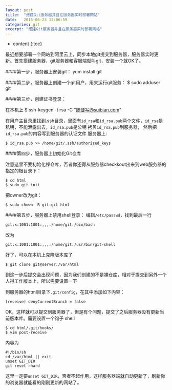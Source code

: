 ```yaml
---
layout: post
title:  "搭建Git服务器并且在服务器实时部署网站"
date:   2015-06-23 12:06:59
categories: git
excerpt: "搭建Git服务器并且在服务器实时部署网站"
---
```


* content
{:toc}

最近想要部署一个网站到阿里云上，同步本地git提交到服务器，服务器实时更新。首先搭建服务器，git服务器和客服端就叫git，安装一个就OK了。

####第一步，服务器上安装git：
yum install git

####第二步，服务器上创建一个git用户，用来运行git服务：
    $ sudo adduser git

####第三步，创建证书登录：

在本机上
    $ ssh-keygen -t rsa -C "随便写@suibian.com"

在用户主目录里找到.ssh目录，里面有`id_rsa`和`id_rsa.pub`两个文件，`id_rsa`是私钥，不能泄露出去，`id_rsa.pub`是公钥
拷贝`id_rsa.pub`到服务器， 然后把`id_rsa.pub`的内容写到服务器的认证文件
服务器上:
    
    $ id_rsa.pub >> /home/git/.ssh/authorized_keys

####第四步，服务器上初始化Git仓库

注意这里不要初始化裸仓库，否者你还得从服务器checkkout出来到web服务器的指定的根目录下：
    
    $ cd html 
    $ sudo git init

把owner改为git：

    $ sudo chown -R git:git html

####第五步，服务器上禁用shell登录：
编辑`/etc/passwd`，找到最后一行
    
    git:x:1001:1001:,,,:/home/git:/bin/bash

改为

    git:x:1001:1001:,,,:/home/git:/usr/bin/git-shell

好了，可以在本机上克隆版本库了

    $ git clone git@server:/var/html

到这一步后提交会出现问题，因为我们创建的不是裸仓库，相对于提交到另外一个人得工作版本上，所以需要设置一下

到服务器的html目录下`.git/config`，在其中添加如下内容：
    
    [receive] denyCurrentBranch = false

OK，这样就可以提交到服务器了，但是有个问题，提交了之后服务器没有更新当前版本库。需要设置一个钩子
shell

    $ cd html/.git/hooks/ 
    $ vim post-receive

内容为

    #!/bin/sh 
    cd /var/html || exit
    unset GIT_DIR 
    git reset —hard

这里一定要`unset GIT_DIR`，否者不起作用，这样服务器端就自动更新了，刷新你的浏览器就能看的刚刚更新的网站了。


